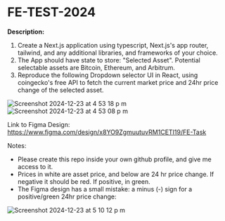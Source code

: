 # FE-TEST-2024

**Description:**
1. Create a Next.js application using typescript, Next.js's app router, tailwind, and any additional libraries, and frameworks of your choice. 
2. The App should have state to store: "Selected Asset". Potential selectable assets are Bitcoin, Ethereum, and Arbitrum.
3. Reproduce the following Dropdown selector UI in React, using coingecko's free API to fetch the current market price and 24hr price change of the selected asset.
   
![Screenshot 2024-12-23 at 4 53 18 p m](https://github.com/user-attachments/assets/3e62d037-f6b6-4a36-afc6-287acad2d108)
![Screenshot 2024-12-23 at 4 53 08 p m](https://github.com/user-attachments/assets/76af12d1-450d-451e-bb70-f3c3cbce80b0)

Link to Figma Design:
https://www.figma.com/design/x8YO9ZgmuutuvRM1CETI19/FE-Task

Notes:
- Please create this repo inside your own github profile, and give me access to it. 
- Prices in white are asset price, and below are 24 hr price change. If negative it should be red. If positive, in green. 
- The Figma design has a small mistake: a minus (-) sign for a positive/green 24hr price change:

![Screenshot 2024-12-23 at 5 10 12 p m](https://github.com/user-attachments/assets/0064bb05-6259-42f9-ab01-b0bf30efb0ae)
